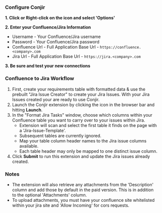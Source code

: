 ### Configure Conjir
**1. Click or Right-click on the icon and select 'Options'**

**2. Enter your Confluence/Jira Information**
- Username - Your Confluence/Jira username
- Password - Your Confluence/Jira password
- Confluence Url - Full Application Base Url - `https://confluence.<company>.com`
- Jira Url - Full Application Base Url - `https://jira.<company>.com`

**3. Be sure and test your new connections**

### Confluence to Jira Workflow
1. First, create your requirements table with formatted data & use the prebuilt "Jira Issue Creator" to create your Jira Issues.  With your Jira Issues created your are ready to use Conjir.
2. Launch the Conjir extension by clicking the icon in the browser bar and hitting **Launch**.
3. In the "Format Jira Tasks" window, choose which columns within your Confluence table you want to carry over to your issues within Jira.
    - Extension will scan and select the first table it finds on the page with a 'Jira-Issue-Template'.
    - Subsequent tables are currently ignored.
    - Map your table column header names to the Jira issue columns available.
    - Each table header may only be mapped to one distinct issue column.
3. Click **Submit** to run this extension and update the Jira issues already created.

### Notes
- The extension will also retrieve any attachments from the 'Description' column and add those by default in the paid version.  This is in addition to the optional 'Attachments' column.
- To upload attachments, you must have your confluence site whitelisted within your jira site and 'Allow Incoming' for cors requests.
